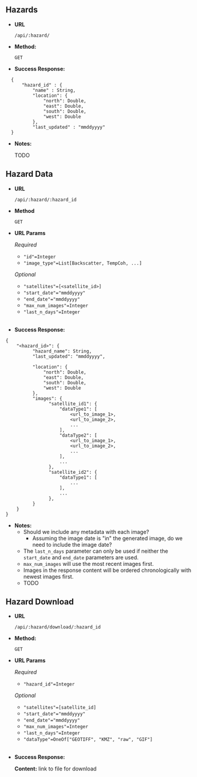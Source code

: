 **Hazards**
-----------

* **URL**

	`/api/:hazard/`

* **Method:**

	`GET`


* **Success Response:**

```
  {
      "hazard_id" : {
          "name" : String,
          "location": {
              "north": Double,
              "east": Double,
              "south": Double,
              "west": Double
          },
          "last_updated" : "mmddyyyy"
  }
```

* **Notes:**

	TODO



**Hazard Data**
----------

* **URL**

	`/api/:hazard/:hazard_id`

* **Method**

	`GET`

* **URL Params**

	*Required*

	* `"id"=Integer`
	* `"image_type"=List[Backscatter, TempCoh, ...]`

	*Optional*

  * `"satellites"=[<satellite_id>]`
  * `"start_date"="mmddyyyy"`
  * `"end_date"="mmddyyyy"`
  * `"max_num_images"=Integer`
  * `"last_n_days"=Integer`
<br/><br/>

* **Success Response:**

```
{
    "<hazard_id>": {
          "hazard_name": String,
          "last_updated": "mmddyyyy",

          "location": {
              "north": Double,
              "east": Double,
              "south": Double,
              "west": Double
          },
          "images": {
                "satellite_id1": {
                    "dataType1": [
                        <url_to_image_1>,
                        <url_to_image_2>,
                        ...
                    ],
                    "dataType2": [
                        <url_to_image_1>,
                        <url_to_image_2>,
                        ...
                    ],
                    ...
                },
                "satellite_id2": {
                    "dataType1": [
                        ...
                    ],
                    ...
                },
          }
    }
}
```


* **Notes:**
  * Should we include any metadata with each image?
    - Assuming the image date is "in" the generated image, do we need to include the image date?
  * The `last_n_days` parameter can only be used if neither the `start_date` and `end_date` parameters are used.
  * `max_num_images` will use the most recent images first.
  * Images in the response content will be ordered chronologically with newest images first.
  * TODO

**Hazard Download**
----------

* **URL**

	`/api/:hazard/download/:hazard_id`

* **Method:**

	`GET`

* **URL Params**

  *Required*

  * `"hazard_id"=Integer`

  *Optional*

  * `"satellites"=[satellite_id]`
  * `"start_date"="mmddyyyy"`
  * `"end_date"="mmddyyyy"`
  * `"max_num_images"=Integer`
  * `"last_n_days"=Integer`
  * `"dataType"=OneOf["GEOTIFF", "KMZ", "raw", "GIF"]`
<br/><br/>
* **Success Response:**

	**Content:** link to file for download

